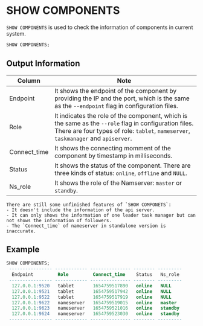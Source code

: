 # SHOW COMPONENTS
`SHOW COMPONENTS` is used to check the information of components in current system.

```sql
SHOW COMPONENTS;
```

## Output Information

| Column       | Note                                                                                                                                                                                              |
| ------------ |---------------------------------------------------------------------------------------------------------------------------------------------------------------------------------------------------|
| Endpoint     | It shows the endpoint of the component by providing the IP and the port, which is the same as the `--endpoint` flag in configuration files.                                                       |
| Role         | It indicates the role of the component, which is the same as the `--role` flag in configuration files. <br/> There are four types of role: `tablet`, `nameserver`, `taskmanager` and `apiserver`. |
| Connect_time | It shows the connecting momment of the component by timestamp in milliseconds.                                                                                                                    |
| Status       | It shows the status of the component. There are three kinds of status: `online`, `offline` and `NULL`.                                                                                            |
| Ns_role      | It shows the role of the Namserver: `master` or `standby`.                                                                                                                                        |


```{note}
There are still some unfinished features of `SHOW COMPONETS`:
- It doesn't include the information of the api server.
- It can only shows the information of one leader task manager but can not shows the information of followers. 
- The `Connect_time` of nameserver in standalone version is inaccurate.  
```
## Example

```sql
SHOW COMPONENTS;
 ---------------- ------------ --------------- -------- --------- 
  Endpoint         Role         Connect_time    Status   Ns_role  
 ---------------- ------------ --------------- -------- --------- 
  127.0.0.1:9520   tablet       1654759517890   online   NULL     
  127.0.0.1:9521   tablet       1654759517942   online   NULL     
  127.0.0.1:9522   tablet       1654759517919   online   NULL     
  127.0.0.1:9622   nameserver   1654759519015   online   master   
  127.0.0.1:9623   nameserver   1654759521016   online   standby  
  127.0.0.1:9624   nameserver   1654759523030   online   standby  
 ---------------- ------------ --------------- -------- --------- 
```

